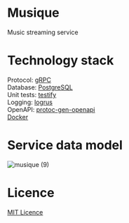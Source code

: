 # Musique
Music streaming service
# Technology stack
Protocol: [gRPC](https://grpc.io/)\
Database: [PostgreSQL](https://www.postgresql.org/)\
Unit tests: [testify](https://github.com/stretchr/testify)\
Logging: [logrus](https://github.com/sirupsen/logrus)\
OpenAPI: [protoc-gen-openapi](https://github.com/google/gnostic/tree/main/cmd/protoc-gen-openapi)\
[Docker](https://www.docker.com/)
# Service data model
![musique (9)](https://user-images.githubusercontent.com/71068953/184134560-9cc08fc8-ac2c-45fd-a00a-c196a8ea2ff2.png)
# Licence
[MIT Licence](LICENCE)

